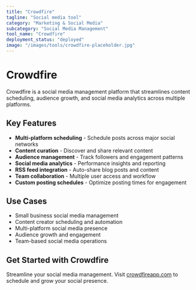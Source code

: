 ```yaml
---
title: "Crowdfire"
tagline: "Social media tool"
category: "Marketing & Social Media"
subcategory: "Social Media Management"
tool_name: "Crowdfire"
deployment_status: "deployed"
image: "/images/tools/crowdfire-placeholder.jpg"
---
```


# Crowdfire

Crowdfire is a social media management platform that streamlines content scheduling, audience growth, and social media analytics across multiple platforms.

## Key Features

- **Multi-platform scheduling** - Schedule posts across major social networks
- **Content curation** - Discover and share relevant content
- **Audience management** - Track followers and engagement patterns
- **Social media analytics** - Performance insights and reporting
- **RSS feed integration** - Auto-share blog posts and content
- **Team collaboration** - Multiple user access and workflow
- **Custom posting schedules** - Optimize posting times for engagement

## Use Cases

- Small business social media management
- Content creator scheduling and automation
- Multi-platform social media presence
- Audience growth and engagement
- Team-based social media operations

## Get Started with Crowdfire

Streamline your social media management. Visit [crowdfireapp.com](https://www.crowdfireapp.com) to schedule and grow your social presence.
